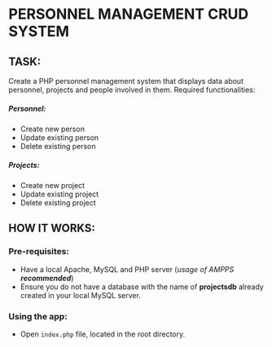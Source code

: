 # PERSONNEL MANAGEMENT CRUD SYSTEM
## TASK:
Create a PHP personnel management system that displays data about personnel, projects and people involved in them. Required functionalities:
##### Personnel:
- Create new person
- Update existing person
- Delete existing person
##### Projects:
- Create new project
- Update existing project
- Delete existing project

## HOW IT WORKS:
### Pre-requisites:
- Have a local Apache, MySQL and PHP server (*usage of AMPPS **recommended***)
- Ensure you do not have a database with the name of **projectsdb** already created in your local MySQL server.
### Using the app:
- Open `index.php` file, located in the root directory.
